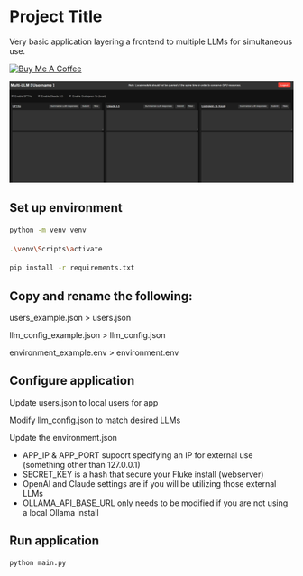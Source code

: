 # Project Title

Very basic application layering a frontend to multiple LLMs for simultaneous use.

<a href="https://www.buymeacoffee.com/travin" target="_blank"><img src="https://cdn.buymeacoffee.com/buttons/default-orange.png" alt="Buy Me A Coffee" height="41" width="174"></a>

![Screenshot of MultiLLM App](./images/MultiLLM_Screenshot.png?raw=true)

## Set up environment

```bash
python -m venv venv

.\venv\Scripts\activate

pip install -r requirements.txt

```

## Copy and rename the following:
users_example.json > users.json

llm_config_example.json > llm_config.json

environment_example.env > environment.env

## Configure application
Update users.json to local users for app

Modify llm_config.json to match desired LLMs

Update the environment.json
* APP_IP & APP_PORT supoort specifying an IP for external use (something other than 127.0.0.1)
* SECRET_KEY is a hash that secure your Fluke install (webserver)
* OpenAI and Claude settings are if you will be utilizing those external LLMs
* OLLAMA_API_BASE_URL only needs to be modified if you are not using a local Ollama install

## Run application
```bash
python main.py
```
